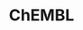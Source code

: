---
bigquery: https://console.cloud.google.com/bigquery?p=patents-public-data&d=ebi_chembl&page=dataset
citation: '"The ChEMBL database in 2017." Anna Gaulton, Anne Hersey, Michał Nowotka,
  A Patrícia Bento, Jon Chambers, David Mendez, Prudence Mutowo, Francis Atkinson,
  Louisa J Bellis, Elena Cibrián-Uhalte, Mark Davies, Nathan Dedman, Anneli Karlsson,
  María Paula Magariños, John P Overington, George Papadatos, Ines Smit, Andrew R
  Leach Nucleic acids Research (2017) 45 (Database Issue), D945-D954'
contributors: European Bioinformatics Institute
cost: None
description: ChEMBL Data is a manually curated database of small molecules used in
  drug discovery, including information about existing patented drugs.
documentation: 'schema: https://www.ebi.ac.uk/chembl/db_schema


  '
last_edit: Mon, 04 Apr 2022 19:07:30 GMT
location: https://console.cloud.google.com/marketplace/product/google_patents_public_datasets/chembl
maintained_by: EMBL-EBI, an outstation of European Molecular Biology Laboratory
related_publications: '

  ChEMBL: towards direct deposition of bioassay data.


  Mendez D, Gaulton A, Bento AP, Chambers J, De Veij M, Félix E, Magariños MP, Mosquera
  JF, Mutowo P, Nowotka M, Gordillo-Marañón M, Hunter F, Junco L, Mugumbate G, Rodriguez-Lopez
  M, Atkinson F, Bosc N, Radoux CJ, Segura-Cabrera A, Hersey A, Leach AR.


  — Nucleic Acids Res. 2019; 47(D1):D930-D940. doi: 10.1093/nar/gky1075

  '
schema_fields: '[''l5'', ''stat'', ''le'', ''molecule_type'', ''qed_weighted'', ''inorganic_flag'',
  ''lle'', ''published_value'', ''subgroup'', ''num_alerts'', ''ref_url'', ''warning_description'',
  ''atc_code'', ''warning_country'', ''innovator_company'', ''variant_id'', ''normal_range_max'',
  ''clo_id'', ''structure_type'', ''level1'', ''met_comment'', ''assay_class_id'',
  ''molregno'', ''normal_range_min'', ''updated_by'', ''mc_target_accession'', ''natural_product'',
  ''data_validity_comment'', ''alert_set_id'', ''aromatic_rings'', ''usan_stem'',
  ''std_act_id'', ''irac_code'', ''domain_name'', ''availability_type'', ''assay_cell_type'',
  ''component_synonym'', ''db_version'', ''end_position'', ''activity_comment'', ''action_type'',
  ''pubmed_id'', ''metref_id'', ''relationship_desc'', ''standard_relation'', ''targrel_id'',
  ''assay_desc'', ''level1_description'', ''psa'', ''strength'', ''rtb'', ''curation_comment'',
  ''prediction_method'', ''mol_frac_id'', ''confidence'', ''withdrawn_reason'', ''mc_organism'',
  ''accession'', ''enzyme_name'', ''set_name'', ''standard_value'', ''l2'', ''withdrawn_class'',
  ''site_id'', ''cell_ontology_id'', ''alert_id'', ''acd_logd'', ''topical'', ''drug_product_flag'',
  ''frac_code'', ''activity_id'', ''confidence_score'', ''approval_date'', ''abstract'',
  ''ddd_comment'', ''assay_organism'', ''smarts'', ''title'', ''domain_description'',
  ''isoform'', ''oral'', ''hba'', ''mol_irac_id'', ''molsyn_id'', ''issue'', ''standard_inchi_key'',
  ''units'', ''description'', ''pchembl_value'', ''src_compound_id'', ''relationship'',
  ''aidx'', ''parent_go_id'', ''nda_type'', ''ddd_admr'', ''toid'', ''sitecomp_id'',
  ''parenteral'', ''standard_text_value'', ''domain_type'', ''sequence'', ''domain_id'',
  ''dosage_form'', ''ass_cls_map_id'', ''stem_class'', ''src_description'', ''l8'',
  ''bao_id'', ''mc_tax_id'', ''molecular_species'', ''chirality'', ''comments'', ''status'',
  ''withdrawn_flag'', ''who_extra'', ''cx_most_bpka'', ''class_level'', ''ref_id'',
  ''entity_id'', ''ddd_id'', ''assay_tissue'', ''submission_date'', ''binding_site_comment'',
  ''ingredient'', ''homologue'', ''entity_type'', ''l3'', ''published_units'', ''mesh_heading'',
  ''cidx'', ''withdrawn_year'', ''first_in_class'', ''parent_type'', ''ddd_value'',
  ''relation'', ''l7'', ''site_residues'', ''mc_target_type'', ''oc_id'', ''usan_substem'',
  ''canonical_smiles'', ''warnref_id'', ''protein_class_desc'', ''cell_source_tax_id'',
  ''major_class'', ''assay_param_id'', ''molecular_mechanism'', ''mechanism_of_action'',
  ''applicant_full_name'', ''uberon_id'', ''l6'', ''potential_duplicate'', ''drugind_id'',
  ''biocomp_id'', ''curated_by'', ''start_position'', ''level4_description'', ''cell_name'',
  ''ro3_pass'', ''product_id'', ''company'', ''target_type'', ''patent_id'', ''activity_count'',
  ''cx_most_apka'', ''tax_id'', ''caloha_id'', ''usan_stem_id'', ''acd_logp'', ''site_name'',
  ''sequence_md5sum'', ''compd_id'', ''active_ingredient'', ''first_approval'', ''rgid'',
  ''source'', ''l4'', ''co_stem_id'', ''smid'', ''as_id'', ''synonyms'', ''mesh_id'',
  ''annotation'', ''published_relation'', ''target_mapping'', ''label'', ''therapeutic_flag'',
  ''standard_upper_value'', ''warning_year'', ''last_active'', ''usan_year'', ''route'',
  ''full_molformula'', ''protein_class_id'', ''dosed_ingredient'', ''enzyme_tid'',
  ''log_id'', ''priority'', ''src_assay_id'', ''authors'', ''job_id'', ''ad_type'',
  ''who_name'', ''indication_class'', ''metabolite_record_id'', ''class_type'', ''met_id'',
  ''level5'', ''path'', ''updated_on'', ''sei'', ''record_id'', ''mutation'', ''qudt_units'',
  ''level3'', ''prod_pat_id'', ''cl_lincs_id'', ''standard_flag'', ''name'', ''parent_id'',
  ''alogp'', ''max_phase_for_ind'', ''species_group_flag'', ''result_flag'', ''cell_source_organism'',
  ''pref_name'', ''efo_id'', ''last_page'', ''first_page'', ''efo_term'', ''creation_date'',
  ''parameter_value'', ''volume'', ''selectivity_comment'', ''component_id'', ''cx_logp'',
  ''trade_name'', ''src_short_name'', ''cx_logd'', ''level2'', ''level3_description'',
  ''value'', ''full_mwt'', ''assay_source'', ''helm_notation'', ''bei'', ''mc_target_name'',
  ''compound_key'', ''published_type'', ''protein_class_synonym'', ''patent_no'',
  ''patent_expire_date'', ''mec_id'', ''cell_source_tissue'', ''parameter_type'',
  ''mw_monoisotopic'', ''hbd_lipinski'', ''cpd_str_alert_id'', ''targcomp_id'', ''res_stem_id'',
  ''text_value'', ''assay_id'', ''drug_substance_flag'', ''chembl_id'', ''cellosaurus_id'',
  ''idx'', ''frac_class_id'', ''warning_id'', ''component_type'', ''assay_strain'',
  ''syn_type'', ''assay_subcellular_fraction'', ''level2_description'', ''pathway_key'',
  ''relationship_type'', ''aspect'', ''tid'', ''level4'', ''mol_atc_id'', ''ddd_units'',
  ''research_stem'', ''molfile'', ''doi'', ''src_id'', ''mw_freebase'', ''publication_number'',
  ''standard_inchi'', ''warning_type'', ''formulation_id'', ''go_id'', ''heavy_atoms'',
  ''pathway_id'', ''upper_value'', ''mecref_id'', ''doc_type'', ''mechanism_comment'',
  ''polymer_flag'', ''protclasssyn_id'', ''country'', ''tid_fixed'', ''year'', ''organism'',
  ''indref_id'', ''assay_category'', ''max_phase'', ''db_source'', ''bao_format'',
  ''cell_description'', ''acd_most_bpka'', ''compound_name'', ''source_domain_id'',
  ''type'', ''alert_name'', ''ap_id'', ''met_conversion'', ''assay_tax_id'', ''cell_id'',
  ''stem'', ''actsm_id'', ''comp_class_id'', ''delist_flag'', ''definition'', ''hrac_class_id'',
  ''ref_type'', ''previous_company'', ''direct_interaction'', ''ridx'', ''orig_description'',
  ''version'', ''standard_type'', ''irac_class_id'', ''related_tid'', ''assay_type'',
  ''drug_record_id'', ''chebi_par_id'', ''uo_units'', ''bao_endpoint'', ''bto_id'',
  ''withdrawn_country'', ''l1'', ''num_lipinski_ro5_violations'', ''patent_use_code'',
  ''comp_go_id'', ''journal'', ''mol_hrac_id'', ''compsyn_id'', ''num_ro5_violations'',
  ''usan_stem_definition'', ''tissue_id'', ''doc_id'', ''disease_efficacy'', ''target_desc'',
  ''hrac_code'', ''tbl'', ''warning_class'', ''assay_test_type'', ''acd_most_apka'',
  ''prodrug'', ''hba_lipinski'', ''short_name'', ''downgraded'', ''substrate_record_id'',
  ''hbd'', ''predbind_id'', ''active_molregno'', ''standard_units'', ''black_box_warning'',
  ''parent_molregno'']'
shortname: chembl
tags:
- biotechnology
- health
- chemical
- bioinformatics
- medical
terms_of_use: CC BY-SA 3.0
title: ChEMBL
uuid: e232a192-965c-4ec9-904c-155b6dfe56c5
---